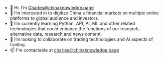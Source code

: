 - 👋 Hi, I’m Charles@chinaknowledge.page
- 👀 I’m interested in to digitize China's financial markets on multiple online platforms to global audience and investors.
- 🌱 I’m currently learning Python, API, AI, ML and other related technologies that could enhance the functions of our research, alternative data, research and news content.
- 💞️ I’m looking to collaborate on trading technologies and AI aspects of trading.
- 📫 I'm contactable at charles@chinaknowledge.page

<!---
chinaknowledgeonline/chinaknowledgeonline is a ✨ special ✨ repository because its `README.md` (this file) appears on your GitHub profile.
You can click the Preview link to take a look at your changes.
--->

